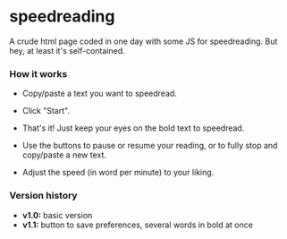 # speedreading

A crude html page coded in one day with some JS for speedreading.
But hey, at least it's self-contained.

### How it works
* Copy/paste a text you want to speedread.
* Click "Start".
* That's it! Just keep your eyes on the bold text to speedread.


* Use the buttons to pause or resume your reading, or to fully stop and copy/paste a new text.
* Adjust the speed (in word per minute) to your liking.

### Version history

- **v1.0:** basic version
- **v1.1:** button to save preferences, several words in bold at once
